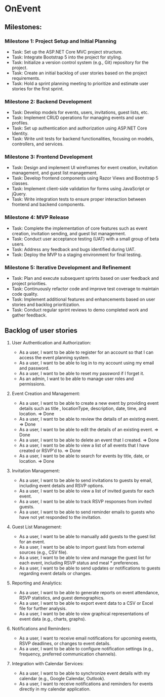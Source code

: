 # OnEvent

## Milestones: 

### Milestone 1: Project Setup and Initial Planning

* Task: Set up the ASP.NET Core MVC project structure.
* Task: Integrate Bootstrap 5 into the project for styling.
* Task: Initialize a version control system (e.g., Git) repository for the project.
* Task: Create an initial backlog of user stories based on the project requirements.
* Task: Hold a sprint planning meeting to prioritize and estimate user stories for the first sprint.

### Milestone 2: Backend Development

* Task: Develop models for events, users, invitations, guest lists, etc.
* Task: Implement CRUD operations for managing events and user profiles.
* Task: Set up authentication and authorization using ASP.NET Core Identity.
* Task: Write unit tests for backend functionalities, focusing on models, controllers, and services.

### Milestone 3: Frontend Development

* Task: Design and implement UI wireframes for event creation, invitation management, and guest list management.
* Task: Develop frontend components using Razor Views and Bootstrap 5 classes.
* Task: Implement client-side validation for forms using JavaScript or jQuery.
* Task: Write integration tests to ensure proper interaction between frontend and backend components.

### Milestone 4: MVP Release

* Task: Complete the implementation of core features such as event creation, invitation sending, and guest list management.
* Task: Conduct user acceptance testing (UAT) with a small group of beta users.
* Task: Address any feedback and bugs identified during UAT.
* Task: Deploy the MVP to a staging environment for final testing.

### Milestone 5: Iterative Development and Refinement

* Task: Plan and execute subsequent sprints based on user feedback and project priorities.
* Task: Continuously refactor code and improve test coverage to maintain code quality.
* Task: Implement additional features and enhancements based on user stories and backlog prioritization.
* Task: Conduct regular sprint reviews to demo completed work and gather feedback.

## Backlog of user stories

1. User Authentication and Authorization:

    * As a user, I want to be able to register for an account so that I can access the event planning system.
    * As a user, I want to be able to log in to my account using my email and password.
    * As a user, I want to be able to reset my password if I forget it.
    * As an admin, I want to be able to manage user roles and permissions.

2. Event Creation and Management:

    * As a user, I want to be able to create a new event by providing event details such as title
    , locationType, description, date, time, and location. => Done
    * As a user, I want to be able to review the details of an existing event. => Done
    * As a user, I want to be able to edit the details of an existing event. => Done
    * As a user, I want to be able to delete an event that I created. => Done
    * As a user, I want to be able to view a list of all events that I have created or RSVP'd to. => Done
    * As a user, I want to be able to search for events by title, date, or location. => Done

3. Invitation Management:

    * As a user, I want to be able to send invitations to guests by email, including event details and RSVP options.
    * As a user, I want to be able to view a list of invited guests for each event.
    * As a user, I want to be able to track RSVP responses from invited guests.
    * As a user, I want to be able to send reminder emails to guests who have not yet responded to the invitation.

4. Guest List Management:

    * As a user, I want to be able to manually add guests to the guest list for an event.
    * As a user, I want to be able to import guest lists from external sources (e.g., CSV file).
    * As a user, I want to be able to view and manage the guest list for each event, including RSVP status and meal * preferences.
    * As a user, I want to be able to send updates or notifications to guests regarding event details or changes.

5. Reporting and Analytics:

    * As a user, I want to be able to generate reports on event attendance, RSVP statistics, and guest demographics.
    * As a user, I want to be able to export event data to a CSV or Excel file for further analysis.
    * As a user, I want to be able to view graphical representations of event data (e.g., charts, graphs).

6. Notifications and Reminders:

    * As a user, I want to receive email notifications for upcoming events, RSVP deadlines, or changes to event details.
    * As a user, I want to be able to configure notification settings (e.g., frequency, preferred communication channels).

7. Integration with Calendar Services:

    * As a user, I want to be able to synchronize event details with my calendar (e.g., Google Calendar, Outlook).
    * As a user, I want to receive notifications and reminders for events directly in my calendar application.
